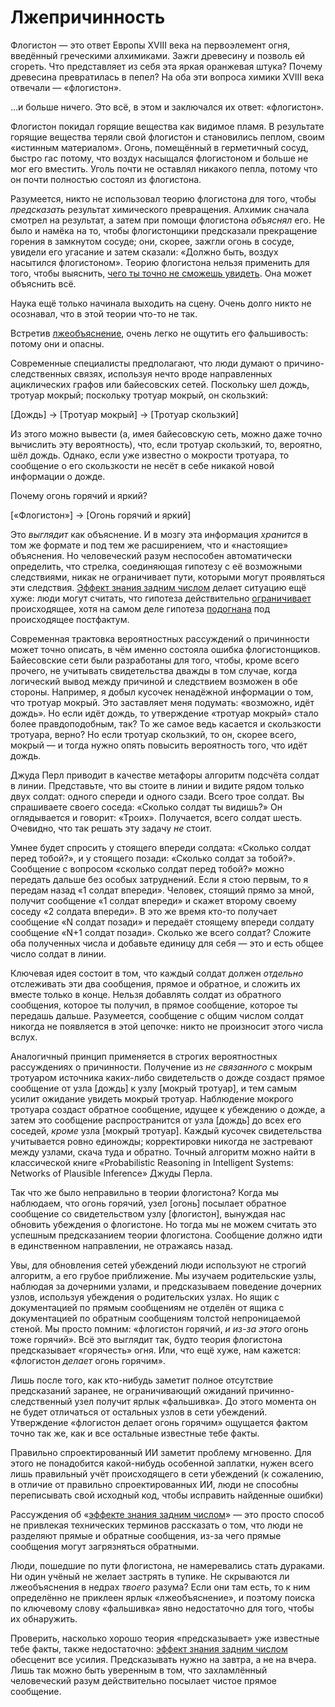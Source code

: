 # Лжепричинность
Флогистон — это ответ Европы XVIII века на первоэлемент огня, введённый греческими алхимиками. Зажги древесину и позволь ей сгореть. Что представляет из себя эта яркая оранжевая штука? Почему древесина превратилась в пепел? На оба эти вопроса химики XVIII века отвечали — «флогистон». 

…и больше ничего. Это всё, в этом и заключался их ответ: «флогистон». 

Флогистон покидал горящие вещества как видимое пламя. В результате горящие вещества теряли свой флогистон и становились пеплом, своим «истинным материалом». Огонь, помещённый в герметичный сосуд, быстро гас потому, что воздух насыщался флогистоном и больше не мог его вместить. Уголь почти не оставлял никакого пепла, потому что он почти полностью состоял из флогистона. 

Разумеется, никто не использовал теорию флогистона для того, чтобы *предсказать* результат химического превращения. Алхимик сначала смотрел на результат, а затем при помощи флогистона *объяснял* его. Не было и намёка на то, чтобы флогистонщики предсказали прекращение горения в замкнутом сосуде; они, скорее, зажгли огонь в сосуде, увидели его угасание и затем сказали: «Должно быть, воздух насытился флогистоном». Теорию флогистона нельзя применить для того, чтобы выяснить, [чего ты точно не сможешь увидеть][1]. Она может объяснить всё. 

Наука ещё только начинала выходить на сцену. Очень долго никто не осознавал, что в этой теории что-то не так. 

Встретив [лжеобъяснение][2], очень легко не ощутить его фальшивость: потому они и опасны. 

Современные специалисты предполагают, что люди думают о причино-следственных связях, используя нечто вроде направленных ациклических графов или байесовских сетей. Поскольку шел дождь, тротуар мокрый; поскольку тротуар мокрый, он скользкий: 

[Дождь] -> [Тротуар мокрый] -> [Тротуар скользкий] 

Из этого можно вывести (а, имея байесовскую сеть, можно даже точно вычислить эту вероятность), что, если тротуар скользкий, то, вероятно, шёл дождь. Однако, если уже известно о мокрости тротуара, то сообщение о его скользкости не несёт в себе никакой новой информации о дожде. 

Почему огонь горячий и яркий? 

[«Флогистон»] -> [Огонь горячий и яркий] 

Это *выглядит* как объяснение. И в мозгу эта информация *хранится* в том же формате и под тем же расширением, что и «настоящие» объяснения. Но человеческий разум неспособен автоматически определить, что стрелка, соединяющая гипотезу с её возможными следствиями, никак не ограничивает пути, которыми могут проявляться эти следствия. [Эффект знания задним числом][3] делает ситуацию ещё хуже: люди могут считать, что гипотеза действительно [ограничивает][4] происходящее, хотя на самом деле гипотеза [подогнана][5] под происходящее постфактум. 

Современная трактовка вероятностных рассуждений о причинности может точно описать, в чём именно состояла ошибка флогистонщиков. Байесовские сети были разработаны для того, чтобы, кроме всего прочего, не учитывать свидетельства дважды в том случае, когда логический вывод между причиной и следствием возможен в обе стороны. Например, я добыл кусочек ненадёжной информации о том, что тротуар мокрый. Это заставляет меня подумать: «возможно, идёт дождь». Но если идёт дождь, то утверждение «тротуар мокрый» стало более правдоподобным, так? То же самое ведь касается и скользкости тротуара, верно? Но если тротуар скользкий, то он, скорее всего, мокрый — и тогда нужно опять повысить вероятность того, что идёт дождь. 

Джуда Перл приводит в качестве метафоры алгоритм подсчёта солдат в линии. Представьте, что вы стоите в линии и видите рядом только двух солдат: одного спереди и одного сзади. Всего трое солдат. Вы спрашиваете своего соседа: «Сколько солдат ты видишь?» Он оглядывается и говорит: «Троих». Получается, всего солдат шесть. Очевидно, что так решать эту задачу *не* стоит. 

Умнее будет спросить у стоящего впереди солдата: «Сколько солдат перед тобой?», и у стоящего позади: «Сколько солдат за тобой?». Сообщение с вопросом «сколько солдат перед тобой?» можно передать дальше без особых затруднений. Если я стою первым, то я передам назад «1 солдат впереди». Человек, стоящий прямо за мной, получит сообщение «1 солдат впереди» и скажет второму своему соседу «2 солдата впереди». В это же время кто-то получает сообщение «N солдат позади» и передаёт стоящему впереди солдату сообщение «N+1 солдат позади». Сколько же всего солдат? Сложите оба полученных числа и добавьте единицу для себя — это и есть общее число солдат в линии. 

Ключевая идея состоит в том, что каждый солдат должен *отдельно* отслеживать эти два сообщения, прямое и обратное, и сложить их вместе только в конце. Нельзя добавлять солдат из обратного сообщения, которое ты получил, в прямое сообщение, которое ты передашь дальше. Разумеется, сообщение с общим числом солдат никогда не появляется в этой цепочке: никто не произносит этого числа вслух. 

Аналогичный принцип применяется в строгих вероятностных рассуждениях о причинности. Получение из *не связанного* с мокрым тротуаром источника каких-либо свидетельств о дожде создаст прямое сообщение от узла [дождь] к узлу [мокрый тротуар], и тем самым усилит ожидание увидеть мокрый тротуар. Наблюдение мокрого тротуара создаст обратное сообщение, идущее к убеждению о дожде, а затем это сообщение распространится от узла [дождь] до всех его соседей, *кроме* узла [мокрый тротуар]. Каждый кусочек свидетельства учитывается ровно единожды; корректировки никогда не застревают между узлами, скача туда и обратно. Точный алгоритм можно найти в классической книге «Probabilistic Reasoning in Intelligent Systems: Networks of Plausible Inference» Джуды Перла. 

Так что же было неправильно в теории флогистона? Когда мы наблюдаем, что огонь горячий, узел [огонь] посылает обратное сообщение со свидетельством узлу [флогистон], вынуждая нас обновить убеждения о флогистоне. Но тогда мы не можем считать это успешным предсказанием теории флогистона. Сообщение должно идти в единственном направлении, не отражаясь назад. 

Увы, для обновления сетей убеждений люди используют не строгий алгоритм, а его грубое приближение. Мы изучаем родительские узлы, наблюдая за дочерними узлами, и предсказываем поведение дочерних узлов, используя убеждения о родительских узлах. Но ящик с документацией по прямым сообщениям не отделён от ящика с документацией по обратным сообщениям толстой непроницаемой стеной. Мы просто помним: «флогистон горячий, *и из-за этого* огонь тоже горячий». Всё это выглядит так, будто теория флогистона предсказывает «горячесть» огня. Или, что ещё хуже, нам кажется: «флогистон *делает* огонь горячим». 

Лишь после того, как кто-нибудь заметит полное отсутствие предсказаний заранее, не ограничивающий ожиданий причинно-следственный узел получит ярлык «фальшивка». До этого момента он не будет отличаться от остальных узлов в сети убеждений. Утверждение «флогистон делает огонь горячим» ощущается фактом точно так же, как и все остальные известные тебе факты. 

Правильно спроектированный ИИ заметит проблему мгновенно. Для этого не понадобится какой-нибудь особенной заплатки, нужен всего лишь правильный учёт происходящего в сети убеждений (к сожалению, в отличие от правильно спроектированных ИИ, люди не способны переписывать свой исходный код, чтобы исправить найденные ошибки) 

Рассуждения об «[эффекте знания задним числом][7]» — это просто способ не привлекая технических терминов рассказать о том, что люди не разделяют прямые и обратные сообщения, из-за чего прямые сообщения могут загрязняться обратными. 

Люди, пошедшие по пути флогистона, не намеревались стать дураками. Ни один учёный не желает застрять в тупике. Не скрываются ли лжеобъяснения в недрах *твоего* разума? Если они там есть, то к ним определённо не приклеен ярлык «лжеобъяснение», и поэтому поиска по ключевому слову «фальшивка» явно недостаточно для того, чтобы их обнаружить. 

Проверить, насколько хорошо теория «предсказывает» уже известные тебе факты, также недостаточно: [эффект знания задним числом][7] обесценит все усилия. Предсказывать нужно на завтра, а не на вчера. Лишь так можно быть уверенным в том, что захламлённый человеческий разум действительно посылает чистое прямое сообщение.

 [1]: /w/%D0%A1%D0%B8%D0%BB%D0%B0_%D1%80%D0%B0%D1%86%D0%B8%D0%BE%D0%BD%D0%B0%D0%BB%D0%B8%D1%81%D1%82%D0%B0 "Сила рационалиста"
 [2]: /w/%D0%9B%D0%B6%D0%B5%D0%BE%D0%B1%D1%8A%D1%8F%D1%81%D0%BD%D0%B5%D0%BD%D0%B8%D1%8F "Лжеобъяснения"
 [3]: /w/%D0%9A%D0%BE%D0%B3%D0%BD%D0%B8%D1%82%D0%B8%D0%B2%D0%BD%D1%8B%D0%B5_%D0%B8%D1%81%D0%BA%D0%B0%D0%B6%D0%B5%D0%BD%D0%B8%D1%8F#simple-table-of-contents-3 "Знание задним числом"
 [4]: /w/%D0%A3%D0%B1%D0%B5%D0%B6%D0%B4%D0%B5%D0%BD%D0%B8%D1%8F_%D0%B4%D0%BE%D0%BB%D0%B6%D0%BD%D1%8B_%D0%BE%D0%BA%D1%83%D0%BF%D0%B0%D1%82%D1%8C%D1%81%D1%8F "Убеждения должны окупаться"
 [5]: /w/%D0%97%D0%B0%D0%BA%D0%BE%D0%BD_%D1%81%D0%BE%D1%85%D1%80%D0%B0%D0%BD%D0%B5%D0%BD%D0%B8%D1%8F_%D0%BE%D0%B6%D0%B8%D0%B4%D0%B0%D0%B5%D0%BC%D1%8B%D1%85_%D1%81%D0%B2%D0%B8%D0%B4%D0%B5%D1%82%D0%B5%D0%BB%D1%8C%D1%81%D1%82%D0%B2 "Закон сохранения ожидаемых свидетельств"
 [7]: /w/%D0%97%D0%BD%D0%B0%D0%BD%D0%B8%D0%B5_%D0%B7%D0%B0%D0%B4%D0%BD%D0%B8%D0%BC_%D1%87%D0%B8%D1%81%D0%BB%D0%BE%D0%BC_%D0%BE%D0%B1%D0%B5%D1%81%D1%86%D0%B5%D0%BD%D0%B8%D0%B2%D0%B0%D0%B5%D1%82_%D0%BD%D0%B0%D1%83%D0%BA%D1%83 "Знание задним числом обесценивает науку"